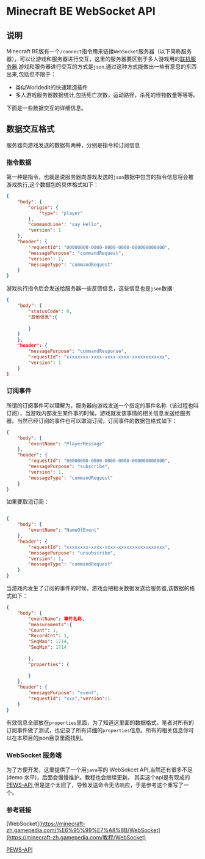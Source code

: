 # Minecraft BE WebSocket API

## 说明
Minecraft BE版有一个`/connect`指令用来链接`WebSocket`服务器（以下简称服务器），可以让游戏和服务器进行交互，这里的服务器要区别于多人游戏用的[联机服务器]().游戏和服务器进行交互的方式是`json`.通过这种方式能做出一些有意思的东西出来,包括但不限于：

- 类似Worldedit的快速建造插件
- 多人游戏服务器数据统计,包括死亡次数，运动路径，杀死的怪物数量等等等。

下面是一些数据交互的详细信息。

##  数据交互格式

服务器向游戏发送的数据有两种，分别是指令和订阅信息

### 指令数据

第一种是指令，也就是说服务器向游戏发送的`json`数据中包含的指令信息将会被游戏执行,这个数据包的具体格式如下：

```json
{
    "body": {
        "origin": {
            "type": "player"
        },
        "commandLine": "say Hello",
        "version": 1
    },
    "header": {
        "requestId": "00000000-0000-0000-0000-000000000000", 
        "messagePurpose": "commandRequest", 
        "version": 1, 
        "messageType": "commandRequest"
    }
}
```

游戏执行指令后会发送给服务器一些反馈信息，这些信息也是`json`数据:

```json
{
    "body": {
        "statusCode": 0,
        "其他信息":{
    	
        }
    }
    },
    "header": {
        "messagePurpose": "commandResponse", 
        "requestId": "xxxxxxxx-xxxx-xxxx-xxxx-xxxxxxxxxxxx",
        "version": 1
    }
}
```



### 订阅事件

所谓的订阅事件可以理解为，服务器向游戏发送一个指定的事件名称（该过程也叫订阅），当游戏内部发生某件事的时候，游戏就发该事情的相关信息发送给服务器。当然已经订阅的事件也可以取消订阅，订阅事件的数据包格式如下：

```json
{
	"body": {
		"eventName": "PlayerMessage"
	},
	"header": {
		"requestId": "00000000-0000-0000-0000-000000000000",
		"messagePurpose": "subscribe", 
		"version": 1,
		"messageType": "commandRequest"
	}
}
```

如果要取消订阅：

```json

{
    "body": {
        "eventName": "NameOfEvent"
    },
    "header": {
        "requestId": "xxxxxxxx-xxxx-xxxx-xxxxxxxxxxxxxxxxx",
        "messagePurpose": "unsubscribe", 
        "version": 1,
        "messageType": "commandRequest"
    }
}
```

当游戏内发生了订阅的事件的时候，游戏会把相关数据发送给服务器,该数据的格式如下：

```json
{
	"body": {
        "eventName": 事件名称,
        "measurements":{
        "Count": 1,
      	"RecordCnt": 1,
      	"SeqMax": 1714,
      	"SeqMin": 1714
            
        },
        "properties": {
   
        }
    },
	"header": {
        "meesagePurpose": "event",
        "requestId": "xxx","version":1
    }
}
```

有效信息全部放在`properties`里面，为了知道这里面的数据格式，笔者对所有的订阅事件做了测试，也记录了所有详细的`properties`信息。所有的相关信息你可以在本项目的json目录里面找到。

### WebSocket 服务端

为了方便开发，这里提供了一个用`java`写的 WebSokcet API,当然还有很多不足(demo 水平)，后面会慢慢维护。教程也会继续更新。
其实这个api是有现成的[PEWS-API](https://github.com/jocopa3/PEWS-API),但是这个太旧了，导致发送命令无法响应，于是参考这个重写了一个。


### 参考链接

[WebSocket](https://minecraft-zh.gamepedia.com/%E6%95%99%E7%A8%8B/WebSocket](https://minecraft-zh.gamepedia.com/教程/WebSocket)

[PEWS-API](https://github.com/jocopa3/PEWS-API)
